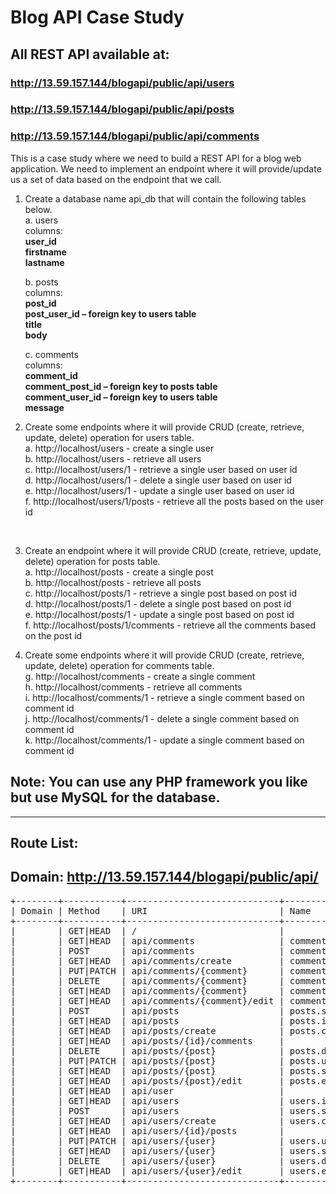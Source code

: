 # Blog API Case Study
## All REST API available at:
### http://13.59.157.144/blogapi/public/api/users
### http://13.59.157.144/blogapi/public/api/posts
### http://13.59.157.144/blogapi/public/api/comments

This is a case study where we need to build a REST API for a blog web application. We need to implement an endpoint where it will provide/update us a set of data based on the endpoint that we call.<br/>

1. Create a database name api_db that will contain the following tables below.<br/>
a. users<br/>
columns:<br/>
**user_id**<br/>
**firstname**<br/>
**lastname**<br/>

	b. posts<br/>
	columns:<br/>
	**post_id**<br/>
	**post_user_id – foreign key to users table**<br/>
	**title**<br/>
	**body**<br/>

	c. comments<br/>
	columns:<br/>
	**comment_id**<br/>
	**comment_post_id – foreign key to posts table**<br/>
	**comment_user_id – foreign key to users table**<br/>
	**message**<br/>

2. Create some endpoints where it will provide CRUD (create, retrieve, update, delete) operation for users table. <br/>
a. http://localhost/users - create a single user <br/>
b. http://localhost/users - retrieve all users <br/>
c. http://localhost/users/1 - retrieve a single user based on user id <br/>
d. http://localhost/users/1 - delete a single user based on user id <br/>
e. http://localhost/users/1 - update a single user based on user id <br/>
f. http://localhost/users/1/posts - retrieve all the posts based on the user id<br/>
<br/>

3. Create an endpoint where it will provide CRUD (create, retrieve, update, delete) operation for posts table.<br/>
	a. http://localhost/posts - create a single post<br/>
	b. http://localhost/posts - retrieve all posts<br/>
	c. http://localhost/posts/1 - retrieve a single post based on post id<br/>
	d. http://localhost/posts/1 - delete a single post based on post id<br/>
	e. http://localhost/posts/1 - update a single post based on post id<br/>
	f. http://localhost/posts/1/comments - retrieve all the comments based on the post id
	<br/>
    
4. Create some endpoints where it will provide CRUD (create, retrieve, update, delete) operation for comments table.<br/>
	g. http://localhost/comments - create a single comment<br/>
	h. http://localhost/comments - retrieve all comments<br/>
	i. http://localhost/comments/1 - retrieve a single comment based on comment id<br/>
	j. http://localhost/comments/1 - delete a single comment based on comment id<br/>
	k. http://localhost/comments/1 - update a single comment based on comment id<br/>

## Note: You can use any PHP framework you like but use MySQL for the database.
<hr>

## Route List:
## Domain: http://13.59.157.144/blogapi/public/api/
<pre>
+--------+-----------+-----------------------------+------------------+-------------------------------------------------+--------------+
| Domain | Method    | URI                         | Name             | Action                                          | Middleware   |
+--------+-----------+-----------------------------+------------------+-------------------------------------------------+--------------+
|        | GET|HEAD  | /                           |                  | Closure                                         | web          |
|        | GET|HEAD  | api/comments                | comments.index   | App\Http\Controllers\CommentsController@index   | api          |
|        | POST      | api/comments                | comments.store   | App\Http\Controllers\CommentsController@store   | api          |
|        | GET|HEAD  | api/comments/create         | comments.create  | App\Http\Controllers\CommentsController@create  | api          |
|        | PUT|PATCH | api/comments/{comment}      | comments.update  | App\Http\Controllers\CommentsController@update  | api          |
|        | DELETE    | api/comments/{comment}      | comments.destroy | App\Http\Controllers\CommentsController@destroy | api          |
|        | GET|HEAD  | api/comments/{comment}      | comments.show    | App\Http\Controllers\CommentsController@show    | api          |
|        | GET|HEAD  | api/comments/{comment}/edit | comments.edit    | App\Http\Controllers\CommentsController@edit    | api          |
|        | POST      | api/posts                   | posts.store      | App\Http\Controllers\PostsController@store      | api          |
|        | GET|HEAD  | api/posts                   | posts.index      | App\Http\Controllers\PostsController@index      | api          |
|        | GET|HEAD  | api/posts/create            | posts.create     | App\Http\Controllers\PostsController@create     | api          |
|        | GET|HEAD  | api/posts/{id}/comments     |                  | App\Http\Controllers\PostsController@comments   | api          |
|        | DELETE    | api/posts/{post}            | posts.destroy    | App\Http\Controllers\PostsController@destroy    | api          |
|        | PUT|PATCH | api/posts/{post}            | posts.update     | App\Http\Controllers\PostsController@update     | api          |
|        | GET|HEAD  | api/posts/{post}            | posts.show       | App\Http\Controllers\PostsController@show       | api          |
|        | GET|HEAD  | api/posts/{post}/edit       | posts.edit       | App\Http\Controllers\PostsController@edit       | api          |
|        | GET|HEAD  | api/user                    |                  | Closure                                         | api,auth:api |
|        | GET|HEAD  | api/users                   | users.index      | App\Http\Controllers\UsersController@index      | api          |
|        | POST      | api/users                   | users.store      | App\Http\Controllers\UsersController@store      | api          |
|        | GET|HEAD  | api/users/create            | users.create     | App\Http\Controllers\UsersController@create     | api          |
|        | GET|HEAD  | api/users/{id}/posts        |                  | App\Http\Controllers\UsersController@posts      | api          |
|        | PUT|PATCH | api/users/{user}            | users.update     | App\Http\Controllers\UsersController@update     | api          |
|        | GET|HEAD  | api/users/{user}            | users.show       | App\Http\Controllers\UsersController@show       | api          |
|        | DELETE    | api/users/{user}            | users.destroy    | App\Http\Controllers\UsersController@destroy    | api          |
|        | GET|HEAD  | api/users/{user}/edit       | users.edit       | App\Http\Controllers\UsersController@edit       | api          |
+--------+-----------+-----------------------------+------------------+-------------------------------------------------+--------------+
</pre>
